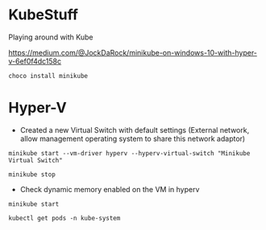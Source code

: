 # KubeStuff
Playing around with Kube

https://medium.com/@JockDaRock/minikube-on-windows-10-with-hyper-v-6ef0f4dc158c


`choco install minikube`
 
# Hyper-V

- Created a new Virtual Switch with default settings (External network, allow management operating system to share this network adaptor)

`minikube start --vm-driver hyperv --hyperv-virtual-switch "Minikube Virtual Switch"`

`minikube stop`

- Check dynamic memory enabled on the VM in hyperv

`minikube start`

`kubectl get pods -n kube-system`